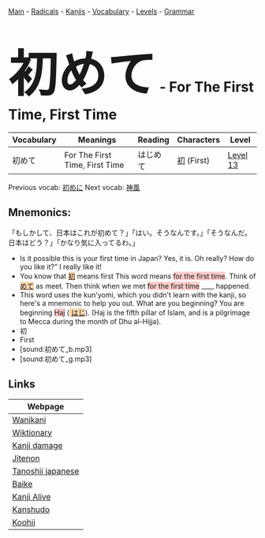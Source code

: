 <style> bigfont {font-size: 100px}</style>
[Main](../README.md) -
[Radicals](../radicals.md) -
[Kanjis](../kanjis.md) -
[Vocabulary](../vocabulary.md) -
[Levels](../levels.md) -
[Grammar](../grammar.md)
# <bigfont> 初めて</bigfont> - For The First Time, First Time 

| Vocabulary | Meanings | Reading | Characters | Level |
| --- | --- | --- | --- | --- |
| 初めて | For The First Time, First Time | はじめて |  [初](../kanjis/初.md) (First) | [Level 13](../levels/wk_level13.md) |

Previous vocab: [初めに](初めに.md) Next vocab: [神風](神風.md) 

## Mnemonics:
「もしかして、日本はこれが初めて？」「はい。そうなんです。」「そうなんだ。日本はどう？」「かなり気に入ってるわ。」
* Is it possible this is your first time in Japan? Yes, it is. Oh really? How do you like it?” I really like it!
* You know that <span style="background-color:#fed8b1"> [初](https://jisho.org/search/初)</span> means first This word means <span style="background-color:#ffcccb"> for the first time</span>. Think of <span style="background-color:#fed8b1"> [めて](https://jisho.org/search/めて)</span> as meet. Then think when we met <span style="background-color:#ffcccb"> for the first time</span> ____ happened.
* This word uses the kun'yomi, which you didn't learn with the kanji, so here's a mnemonic to help you out. What are you beginning? You are beginning <span style="background-color:#ffcccb"> Haj</span> (<span style="background-color:#fed8b1"> [はじ](https://jisho.org/search/はじ)</span>). (Haj is the fifth pillar of Islam, and is a pilgrimage to Mecca during the month of Dhu al-Hijja).
* 初
* First
* [sound:初めて_b.mp3]
* [sound:初めて_g.mp3]


## Links 

| Webpage |
| --- |
| [Wanikani          ](https://www.wanikani.com/kanji/初めて) |
| [Wiktionary        ](https://en.wiktionary.org/wiki/初めて) |
| [Kanji damage      ](http://www.kanjidamage.com/kanji/search?utf8=✓&q=初めて) |
| [Jitenon           ](https://jitenon.com/kanji/初めて) |
| [Tanoshii japanese ](https://www.tanoshiijapanese.com/dictionary/kanji.cfm?k=初めて) |
| [Baike             ](https://baike.baidu.com/item/初めて) |
| [Kanji Alive       ](https://app.kanjialive.com/初めて) |
| [Kanshudo          ](https://www.kanshudo.com/searchmn?q=初めて) |
| [Koohii            ](https://kanji.koohii.com/study/kanji/初めて) |
